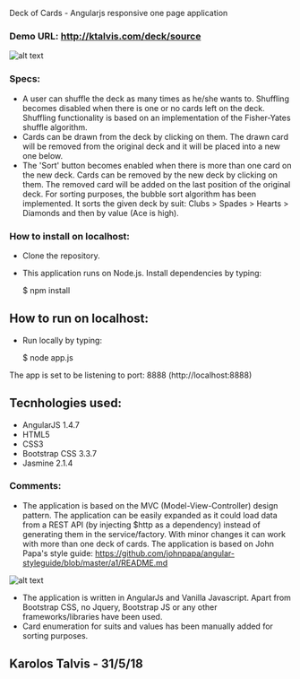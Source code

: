 Deck of Cards - Angularjs responsive one page application 

### Demo URL: http://ktalvis.com/deck/source

![alt text](http://ktalvis.com/img/screen.png)

### Specs: 
- A user can shuffle the deck as many times as he/she wants to. Shuffling becomes disabled when there is one or no cards left on the deck. Shuffling functionality is based on an implementation of the Fisher-Yates shuffle algorithm. 
- Cards can be drawn from the deck by clicking on them. The drawn card will be removed from the original deck and it will be placed into a new one below. 
- The 'Sort' button becomes enabled when there is more than one card on the new deck. Cards can be removed by the new deck by clicking on them. The removed card will be added on the last position of the original deck. For sorting purposes, the bubble sort algorithm has been implemented. It sorts the given deck by suit: Clubs > Spades > Hearts > Diamonds and then by value (Ace is high). 

### How to install on localhost:
- Clone the repository.
- This application runs on Node.js. Install dependencies by typing:

    $ npm install

## How to run on localhost:
- Run locally by typing:  

    $ node app.js

The app is set to be listening to port: 8888 (http://localhost:8888)

## Tecnhologies used:
- AngularJS 1.4.7
- HTML5
- CSS3
- Bootstrap CSS 3.3.7
- Jasmine 2.1.4 

### Comments:  
- The application is based on the MVC (Model-View-Controller) design pattern. The application can be easily expanded  as it could load data from a REST API (by injecting $http as a dependency) instead of generating them in the service/factory. With minor changes it can work with more than one deck of cards. The application is based on John Papa's style guide: https://github.com/johnpapa/angular-styleguide/blob/master/a1/README.md

![alt text](http://ktalvis.com/img/screen2.png)

- The application is written in AngularJs and Vanilla Javascript. Apart from Bootstrap CSS, no Jquery, Bootstrap JS or any other frameworks/libraries have been used. 
- Card enumeration for suits and values has been manually added for sorting purposes.

## Karolos Talvis - 31/5/18  
